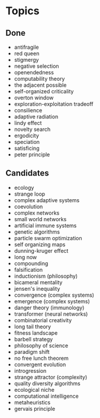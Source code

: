 Topics
======

Done
----

* antifragile
* red queen
* stigmergy
* negative selection
* openendedness
* computability theory
* the adjacent possible
* self-organized criticality
* overton window
* exploration-exploitation tradeoff
* consilience
* adaptive radiation
* lindy effect
* novelty search
* ergodicity
* speciation
* satisficing
* peter principle

Candidates
----

* ecology
* strange loop
* complex adaptive systems
* coevolution
* complex networks
* small world networks
* artificial immune systems
* genetic algorithms
* particle swarm optimization
* self organizing maps
* dunning-kruger effect
* long now
* compounding
* falsification
* inductionism (philosophy)
* bicameral mentality
* jensen's inequality
* convergence (complex systems)
* emergence (complex systems)
* danger theory (immunology)
* transformer (neural networks)
* combinatorial creativity
* long tail theory
* fitness landscape
* barbell strategy
* philosophy of science
* paradigm shift
* no free lunch theorem
* convergent evolution
* introgression
* strange attractor (complexity)
* quality diversity algorithms
* ecological niche
* computational intelligence
* metaheuristics
* gervais principle



